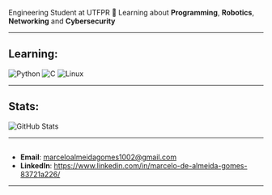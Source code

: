 
Engineering Student at UTFPR
🤖 Learning about **Programming**, **Robotics**, **Networking** and **Cybersecurity**  

---

## Learning:
![Python](https://img.shields.io/badge/-Python-3776AB?style=for-the-badge&logo=python&logoColor=white)
![C](https://img.shields.io/badge/-C-00599C?style=for-the-badge&logo=c&logoColor=white)
![Linux](https://img.shields.io/badge/Linux-000000?style=for-the-badge&logo=linux&logoColor=white)

---

## Stats:
![GitHub Stats](https://github-readme-stats.vercel.app/api?username=Mezzo-utf&hide=issues&show_icons=true&theme=tokyonight)

---

##
- **Email**: [marceloalmeidagomes1002@gmail.com](mailto:marceloalmeidagomes1002@gmail.com)
- **LinkedIn**: https://www.linkedin.com/in/marcelo-de-almeida-gomes-83721a226/

---
